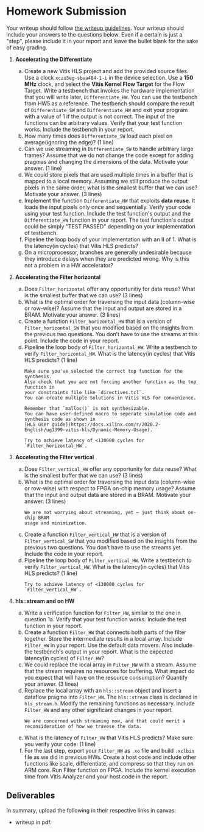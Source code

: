 # Homework Submission

Your writeup should follow [the writeup guidelines](../writeup_guidelines).
Your writeup should include your answers to the questions below. Even if a certain
is just a "step", please include it in your report and leave the bullet blank
for the sake of easy grading.

<style type="text/css">
    ol { list-style-type: decimal; }
    ol ol { list-style-type: lower-alpha; }
    ol ol ol { list-style-type: lower-roman; }
    table { width: 100%; }
    td {height:50px;text-align: center;}
    tr:nth-child(even) {background-color: #f2f2f2;}
</style>

1. **Accelerating the Differentiate**
   1. Create a new Vitis HLS project and add the provided source files.
      Use a clock `xczu3eg-sbva484-1-i` in the device selection. Use a **150 MHz** clock, 
      and select the **Vitis Kernel Flow Target** for the Flow Target.
      Write a testbench that invokes the hardware implementation
      that you will write later, `Differentiate_HW`. You can use the testbench from HW5 as
      a reference. The testbench should compare the result of `Differentiate_SW` and 
      `Differentiate_HW` and exit your program with a value
      of 1 if the output is not correct.
      The input of the functions can be arbitrary values.
      Verify that your test function works. Include the
      testbench in your report.
   1. How many times does `Differentiate_SW` load each pixel on average(ignoring the edge)? (1 line)
   1. Can we use streaming in `Differentiate_SW` to handle arbitrary large frames?
      Assume that we do not change the code except for adding pragmas and changing
      the dimensions of the data. Motivate your answer. (1 line)
   1. We could store pixels that are used multiple times in a buffer that is mapped to
      a local memory. Assuming we still produce the output pixels in the same order,
      what is the smallest buffer that we can use? Motivate your answer. (3 lines)
      <!-- 1. In some iterations, we must write a value to the local memory and read multiple
         values. An array is typically mapped on a BRAM, which has only two ports.
         Consequently, we need more bandwidth than the BRAM offers. Give two ways in
         which we could resolve this issue. (4 lines) -->
   1. Implement the function `Differentiate_HW` that exploits **data reuse**. 
      It loads the input pixels only once and sequentially. 
      Verify your code using your test function. Include the test function's output and the
      `Differentiate_HW` function in your report. The test function's output could be simply
      "TEST PASSED" depending on your implementation of testbench.
   1. Pipeline the loop body of your implementation with an II of 1. What is the
      latency(in cycles) that Vitis HLS predicts? 
         <!-- You can ignore whether Vitis HLS meets
         the clock period or not for now. -->
   1. On a microprocessor, branches are generally undesirable because they introduce
      delays when they are predicted wrong. Why is this not a problem in a HW accelerator?

1. **Accelerating the Filter horizontal**
   1. Does `Filter_horizontal` offer any opportunitiy for data reuse? 
      What is the smallest buffer that we can use? (3 lines)
   1. What is the optimal order for traversing the input data (column-wise or row-wise)? 
      Assume that the input and output are stored in a BRAM. Motivate your
      answer. (3 lines)
   1. Create a function `Filter_horizontal_HW` that is a version of `Filter_horizontal_SW`
      that you modified based on the insights from the previous two questions. You
      don’t have to use the streams at this point. Include the code in your report.
   1. Pipeline the loop body of `Filter_horizontal_HW`. Write a testbench to verify 
      `Filter_horizontal_HW`.
      What is the latency(in cycles) that Vitis HLS predicts? (1 line)
      <!-- You can
      ignore whether Vitis HLS meets the clock period or not for now. (1 line) -->
         ```{note}
         Make sure you've selected the correct top function for the synthesis.
         Also check that you are not forcing another function as the top function in
         your constraints file like `directives.tcl`.
         You can create multiple Solutions in Vitis HLS for convenience.
         ```
         ```{note}
         Remember that `malloc()` is not synthesizable.
         You can have user-defined macro to seperate simulation code and synthesis code as shown in
         [HLS user guide](https://docs.xilinx.com/r/2020.2-English/ug1399-vitis-hls/Dynamic-Memory-Usage).               
         ```
         ```{hint}
         Try to achieve latency of <130000 cycles for `Filter_horizontal_HW`.
         ```

1. **Accelerating the Filter vertical**
   1. Does `Filter_vertical_HW` offer any opportunity for data reuse?
      What is the smallest buffer that we can use? (3 lines)
      <!-- Let’s continue with accelerating `Filter_vertical_HW`. 
      We could store pixels that
      are used multiple times in a buffer that is mapped to a local memory. Assuming
      we still produce the output pixels in the same order, 
      what is the smallest buffer that we can use? Motivate your answer. (3 lines) -->
   1. What is the optimal order for traversing the input data (column-wise or row-wise)
      with respect to FPGA on-chip memory usage? Assume that the input and output
      data are stored in a BRAM. Motivate your answer. (3 lines)
         ```{hint}
         We are not worrying about streaming, yet – just think about on-chip BRAM
         usage and minimization.
         ```
   1. Create a function `Filter_vertical_HW` that is a version of `Filter_vertical_SW`
      that you modified based on the insights from the previous two questions. You
      don’t have to use the streams yet. Include the code in your report.
         <!-- Include the code and your testbench's output in your report. -->
         <!-- ```{hint}
         Remember (from HW 1) what can go wrong when you write outside
         of the bounds of an array. Take care to make sure your array references are all in
         bounds.
         ``` -->
   1. Pipeline the loop body of `Filter_vertical_HW`. Write a testbench to verify 
      `Filter_vertical_HW`.
      What is the latency(in cycles) that Vitis HLS predicts? (1 line)
      <!-- You can
      ignore whether Vitis HLS meets the clock period or not for now. (1 line) -->
         ```{hint}
         Try to achieve latency of <130000 cycles for `Filter_vertical_HW`.
         ```

1. **hls::stream and on HW**
   1. Write a verification function for `Filter_HW`, similar to the one in question 1a.
      Verify that your test function works. Include the test function in your report.
   1. Create a function `Filter_HW` that connects both parts of the filter together. Store
      the intermediate results in a local array. Include `Filter_HW` in your report. Use
      the default data movers. Also include the testbench's output in your report.
      What is the expected latency(in cycles) of `Filter_HW`?
   1. We could replace the local array in `Filter_HW` with a stream. Assume that the
      stream requires no resources for buffering. What impact do you expect that will
      have on the resource consumption? Quantify your answer. (3 lines)
   1. Replace the local array with an `hls::stream` object and insert a dataflow
      pragma into `Filter_HW`. The `hls::stream` class is declared in `hls_stream.h`.
      Modify the remaining functions as necessary. 
         <!-- Note that you don’t have to inline
         Filter_horizontal_HW and Filter_vertical_HW explicitly. The tool typically
         inlines them automatically, or you can use the inline pragma to obtain the same
         result.  -->
      Include `Filter_HW` and any other significant changes in your report.
         ```{hint}
         We are concerned with streaming now, and that could merit a 
         reconsideration of how we travese the data.
         ```
   1. What is the latency of `Filter_HW` that Vitis HLS predicts? Make sure you verify your
      code. (1 line)
   1. For the last step, export your `Filter_HW` as `.xo` file and build `.xclbin` file as we
      did in previous HWs. Create a host code and include other functions like scale, differentiate, and compress
      so that they run on ARM core. Run Filter function on FPGA.
      Include the kernel execution time from Vitis Analyzer and 
      your host code in the report.

## Deliverables
In summary, upload the following in their respective links in canvas:
  - writeup in pdf.

